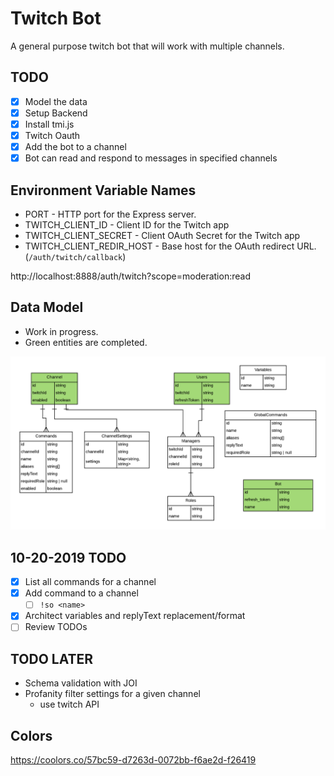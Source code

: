 # Twitch Bot

A general purpose twitch bot that will work with multiple channels.

## TODO

* [x] Model the data
* [x] Setup Backend
* [x] Install tmi.js
* [x] Twitch Oauth
* [x] Add the bot to a channel
* [x] Bot can read and respond to messages in specified channels

## Environment Variable Names

- PORT - HTTP port for the Express server.
- TWITCH_CLIENT_ID - Client ID for the Twitch app
- TWITCH_CLIENT_SECRET - Client OAuth Secret for the Twitch app
- TWITCH_CLIENT_REDIR_HOST - Base host for the OAuth redirect URL.
	(`/auth/twitch/callback`)

http://localhost:8888/auth/twitch?scope=moderation:read

## Data Model

* Work in progress.
* Green entities are completed.

![ERD](ERD.png)

## 10-20-2019 TODO

* [x] List all commands for a channel
* [x] Add command to a channel
	* [ ] `!so <name>`
* [x] Architect variables and replyText replacement/format
* [ ] Review TODOs
<!-- * [ ] Add more TODOs -->


## TODO LATER

* Schema validation with JOI
* Profanity filter settings for a given channel
	* use twitch API

## Colors

https://coolors.co/57bc59-d7263d-0072bb-f6ae2d-f26419